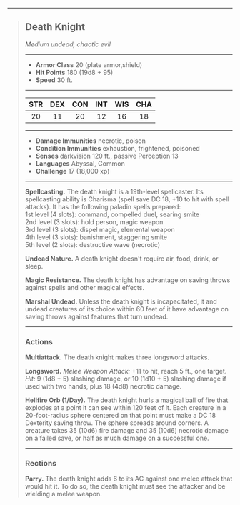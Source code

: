 ***
> ## Death Knight
> *Medium undead, chaotic evil*
> 
> ***
> 
> - **Armor Class** 20 (plate armor,shield)
> - **Hit Points** 180 (19d8 + 95)
> - **Speed** 30 ft.
> 
> ***
> 
> |STR|DEX|CON|INT|WIS|CHA|
> |:---:|:---:|:---:|:---:|:---:|:---:|
> |20|11|20|12|16|18|
> 
> ***
> 
> - **Damage Immunities** necrotic, poison
> - **Condition Immunities** exhaustion, frightened, poisoned
> - **Senses** darkvision 120 ft., passive Perception 13
> - **Languages** Abyssal, Common
> - **Challenge** 17 (18,000 xp)
> 
> ***
> 
> **Spellcasting.** The death knight is a 19th-level spellcaster. Its spellcasting ability is Charisma (spell save DC 18, +10 to hit with spell attacks). It has the following paladin spells prepared:  
> 1st level (4 slots): command, compelled duel, searing smite  
> 2nd level (3 slots): hold person, magic weapon  
> 3rd level (3 slots): dispel magic, elemental weapon  
> 4th level (3 slots): banishment, staggering smite  
> 5th level (2 slots): destructive wave (necrotic)
> 
> **Undead Nature.** A death knight doesn't require air, food, drink, or sleep.
> 
> **Magic Resistance.** The death knight has advantage on saving throws against spells and other magical effects.
> 
> **Marshal Undead.** Unless the death knight is incapacitated, it and undead creatures of its choice within 60 feet of it have advantage on saving throws against features that turn undead.
> 
> ***
> 
> ### Actions
> **Multiattack.** The death knight makes three longsword attacks.
> 
> **Longsword.** *Melee Weapon Attack:* +11 to hit, reach 5 ft., one target. *Hit:* 9 (1d8 + 5) slashing damage, or 10 (1d10 + 5) slashing damage if used with two hands, plus 18 (4d8) necrotic damage.
> 
> **Hellfire Orb (1/Day).** The death knight hurls a magical ball of fire that explodes at a point it can see within 120 feet of it. Each creature in a 20-foot-radius sphere centered on that point must make a DC 18 Dexterity saving throw. The sphere spreads around corners. A creature takes 35 (10d6) fire damage and 35 (10d6) necrotic damage on a failed save, or half as much damage on a successful one.
> 
> ***
> 
> ### Rections
> **Parry.** The death knight adds 6 to its AC against one melee attack that would hit it. To do so, the death knight must see the attacker and be wielding a melee weapon.